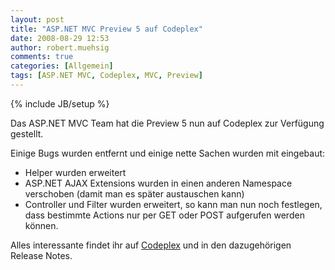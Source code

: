 ```yaml
---
layout: post
title: "ASP.NET MVC Preview 5 auf Codeplex"
date: 2008-08-29 12:53
author: robert.muehsig
comments: true
categories: [Allgemein]
tags: [ASP.NET MVC, Codeplex, MVC, Preview]
---
```

{% include JB/setup %}
<p>Das ASP.NET MVC Team hat die Preview 5 nun auf Codeplex zur Verfügung gestellt.</p> <p>Einige Bugs wurden entfernt und einige nette Sachen wurden mit eingebaut:</p> <ul> <li>Helper wurden erweitert</li> <li>ASP.NET AJAX Extensions wurden in einen anderen Namespace verschoben (damit man es später austauschen kann)</li> <li>Controller und Filter wurden erweitert, so kann man nun noch festlegen, dass bestimmte Actions nur per GET oder POST aufgerufen werden können.</li></ul> <p>Alles interessante findet ihr auf <a href="http://www.codeplex.com/aspnet/Release/ProjectReleases.aspx?ReleaseId=16775" target="_blank">Codeplex</a> und in den dazugehörigen Release Notes.</p>
